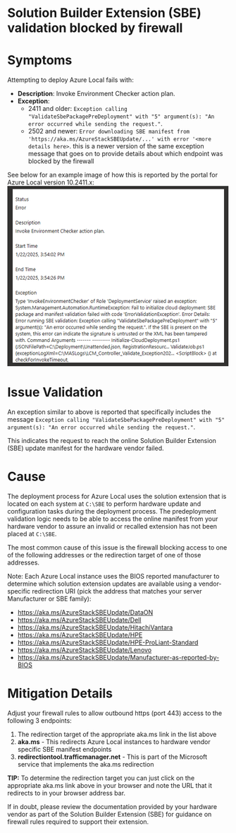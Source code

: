 # Solution Builder Extension (SBE) validation blocked by firewall

# Symptoms

Attempting to deploy Azure Local fails with:
- **Description**: Invoke Environment Checker action plan.
- **Exception**:
   - 2411 and older: `Exception calling "ValidateSbePackagePreDeployment" with "5" argument(s): "An error occurred while sending the request."`.
   - 2502 and newer: `Error downloading SBE manifest from 'https://aka.ms/AzureStackSBEUpdate/...' with error '<more details here>`. this is a newer version of the same exception message that goes on to provide details about which endpoint was blocked by the firewall

See below for an example image of how this is reported by the portal for Azure Local version 10.2411.x:
![firewall-blocks-sbe-manifest.png](./images/firewall-blocks-sbe-manifest.png)

# Issue Validation

An exception similar to above is reported that specifically includes the message `Exception calling "ValidateSbePackagePreDeployment" with "5" argument(s): "An error occurred while sending the request."`.

This indicates the request to reach the online Solution Builder Extension (SBE) update manifest for the hardware vendor failed.  

# Cause

The deployment process for Azure Local uses the solution extension that is located on each system at `C:\SBE` to perform hardware update and configuration tasks during the deployment process. The predeployment validation logic needs to be able to access the online manifest from your hardware vendor to assure an invalid or recalled extension has not been placed at `C:\SBE`.

The most common cause of this issue is the firewall blocking access to one of the following addresses or the redirection target of one of those addresses.

Note: Each Azure Local instance uses the BIOS reported manufacturer to determine which solution extension updates are available using a vendor-specific redirection URI (pick the address that matches your server Manufacturer or SBE family):

- https://aka.ms/AzureStackSBEUpdate/DataON
- https://aka.ms/AzureStackSBEUpdate/Dell
- https://aka.ms/AzureStackSBEUpdate/HitachiVantara
- https://aka.ms/AzureStackSBEUpdate/HPE
- https://aka.ms/AzureStackSBEUpdate/HPE-ProLiant-Standard
- https://aka.ms/AzureStackSBEUpdate/Lenovo
- https://aka.ms/AzureStackSBEUpdate/Manufacturer-as-reported-by-BIOS

# Mitigation Details

Adjust your firewall rules to allow outbound https (port 443) access to the following 3 endpoints:

1. The redirection target of the appropriate aka.ms link in the list above
2. **aka.ms**  - This redirects Azure Local instances to hardware vendor specific SBE manifest endpoints
3. **redirectiontool.trafficmanager.net**  - This is part of the Microsoft service that implements the aka.ms redirection

**TIP:** To determine the redirection target you can just click on the appropriate aka.ms link above in your browser and note the URL that it redirects to in your browser address bar.

If in doubt, please review the documentation provided by your hardware vendor as part of the Solution Builder Extension (SBE) for guidance on firewall rules required to support their extension.
